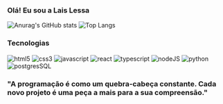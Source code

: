 ### Olá! Eu sou a Lais Lessa

![Anurag's GitHub stats](https://github-readme-stats.vercel.app/api?username=Lais-Lessa&show_icons=true&theme=dracula)
![Top Langs](https://github-readme-stats.vercel.app/api/top-langs/?username=Lais-Lessa&layout=compact&theme=dracula)

### Tecnologias

<div atyle="display: inline_block" >
  <img align="center" alt="html5" src="https://img.shields.io/badge/HTML5-E34F26?style=for-the-badge&logo=html5&logoColor=white" />
  <img align="center" alt="css3" src="https://img.shields.io/badge/CSS3-1572B6?style=for-the-badge&logo=css3&logoColor=white" />
  <img align="center" alt="javascript" src="https://img.shields.io/badge/JavaScript-323330?style=for-the-badge&logo=javascript&logoColor=F7DF1E" />
  <img align="center" alt="react" src="https://img.shields.io/badge/React-20232A?style=for-the-badge&logo=react&logoColor=61DAFB" />
  <img align="center" alt="typescript" src="https://img.shields.io/badge/TypeScript-007ACC?style=for-the-badge&logo=typescript&logoColor=white" />
  <img align="center" alt="nodeJS" src="https://img.shields.io/badge/Node.js-43853D?style=for-the-badge&logo=node.js&logoColor=white" />
  <img align="center" alt="python" src="https://img.shields.io/badge/Python-14354C?style=for-the-badge&logo=python&logoColor=white" />
  <img align="center" alt="postgresSQL" src="https://img.shields.io/badge/PostgreSQL-316192?style=for-the-badge&logo=postgresql&logoColor=white" />
</div>


### "A programação é como um quebra-cabeça constante. Cada novo projeto é uma peça a mais para a sua compreensão."
